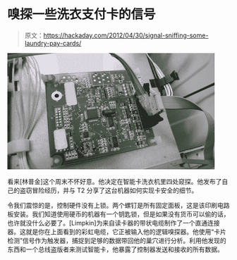 # 嗅探一些洗衣支付卡的信号

> 原文：<https://hackaday.com/2012/04/30/signal-sniffing-some-laundry-pay-cards/>

![](img/f54a241b7f495d884b0c381d6b076d1b.png "smart-card-signal-sniffing")

看来[林普金]这个周末不怀好意。他决定在智能卡洗衣机里四处窥探。他发布了自己的盗窃冒险经历，并与 T2 分享了这台机器如何实现卡安全的细节。

令我们震惊的是，控制硬件没有上锁。两个螺钉是所有固定面板，这是该印刷电路板安装。我们知道使用硬币的机器有一个钥匙锁，但是如果没有货币可以偷的话，也许就没什么必要了。[Limpkin]为来自读卡器的带状电缆制作了一个直通连接器。这就是你在上面看到的彩虹电缆，它正被输入他的逻辑嗅探器。他使用“卡片检测”信号作为触发器，捕捉到足够的数据带回他的巢穴进行分析。利用他发现的东西和一个总线盗版者来测试智能卡，他暴露了控制器发送和接收的所有数据。